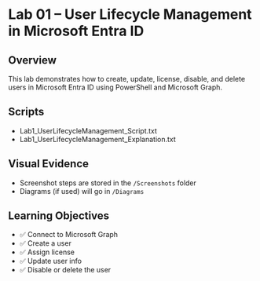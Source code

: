 # Lab 01 – User Lifecycle Management in Microsoft Entra ID

## Overview
This lab demonstrates how to create, update, license, disable, and delete users in Microsoft Entra ID using PowerShell and Microsoft Graph.

## Scripts
- Lab1_UserLifecycleManagement_Script.txt
- Lab1_UserLifecycleManagement_Explanation.txt

## Visual Evidence
- Screenshot steps are stored in the `/Screenshots` folder
- Diagrams (if used) will go in `/Diagrams`

## Learning Objectives
- ✅ Connect to Microsoft Graph
- ✅ Create a user
- ✅ Assign license
- ✅ Update user info
- ✅ Disable or delete the user
